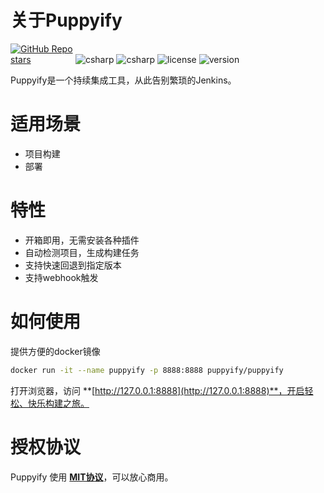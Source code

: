 # 关于Puppyify

<p>
  <a href="https://github.com/puppyify/puppyify" class="link github-link" target="_blank"><img style="max-width: 100px;" alt="GitHub Repo stars" src="https://img.shields.io/github/stars/puppyify/puppyify?style=social"></a>
  <img alt="csharp" src="https://img.shields.io/badge/language-python-yellow.svg">
  <img alt="csharp" src="https://img.shields.io/badge/language-vue-brightgreen.svg">
  <img alt="license" src="https://img.shields.io/badge/license-MIT-blue.svg">
  <img alt="version" src="https://img.shields.io/badge/version-0.1.0-brightgreen">
</p>

Puppyify是一个持续集成工具，从此告别繁琐的Jenkins。

# 适用场景

- 项目构建
- 部署

# 特性

- 开箱即用，无需安装各种插件
- 自动检测项目，生成构建任务
- 支持快速回退到指定版本
- 支持webhook触发

# 如何使用

提供方便的docker镜像

```bash
docker run -it --name puppyify -p 8888:8888 puppyify/puppyify
```

打开浏览器，访问 **[http://127.0.0.1:8888](http://127.0.0.1:8888)**，开启轻松、快乐构建之旅。


# 授权协议

Puppyify 使用 **[MIT协议](https://github.com/puppyify/puppyify/blob/master/LICENSE.txt)**，可以放心商用。
